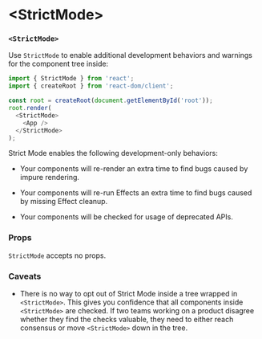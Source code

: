 # \<StrictMode>

### `<StrictMode>`

Use `StrictMode` to enable additional development behaviors and warnings for the component tree inside:

``` js
import { StrictMode } from 'react';
import { createRoot } from 'react-dom/client';

const root = createRoot(document.getElementById('root'));
root.render(
  <StrictMode>
    <App />
  </StrictMode>
);
```

Strict Mode enables the following development-only behaviors:

* Your components will re-render an extra time to find bugs caused by impure rendering.

* Your components will re-run Effects an extra time to find bugs caused by missing Effect cleanup.

* Your components will be checked for usage of deprecated APIs.

### Props

`StrictMode` accepts no props.

### Caveats

* There is no way to opt out of Strict Mode inside a tree wrapped in `<StrictMode>`. This gives you confidence that all components inside `<StrictMode>` are checked. If two teams working on a product disagree whether they find the checks valuable, they need to either reach consensus or move `<StrictMode>` down in the tree.

